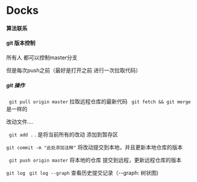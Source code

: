 # Docks


#### 算法联系


#### git 版本控制

所有人 都可以控制master分支

但是每次push之前（最好是打开之前 进行一次拉取代码）

##### git 操作

``` git pull origin master```   拉取远程仓库的最新代码
``` git fetch && git merge``` 是一样的

 改动文件....  

 ``` git add .```               . 是将当前所有的改动 添加到暂存区

 ``` git commit -m "此处添加注释" ``` 将改动提交到本地，并且更新本地仓库的版本

``` git push origin master```    将本地的仓库  提交到远程，更新远程仓库的版本

``` git log ```
``` git log --graph```   查看历史提交记录（--graph: 树状图)

